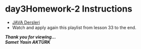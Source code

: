 # day3Homework-2 Instructions

* <a href="https://www.youtube.com/watch?v=uucRtKBo6Yg&list=PLqG356ExoxZUGwbqoJEKSMnaxVJe4Uvf8" src="link">JAVA Dersleri</a> 
* Watch and apply again this playlist from lesson 33 to the end.


<b><em>Thank you for viewing... <br>
Samet Yasin AKTÜRK </em></b>